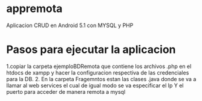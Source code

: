 # appremota
Aplicacion CRUD en Android 5.1 con MYSQL y PHP
# Pasos para ejecutar la aplicacion
1.copiar la carpeta  ejemploBDRemota que contiene los archivos .php en el htdocs de xampp y hacer la configuracion respectiva 
de las credenciales  para la DB.
2. En la carpeta Fragemntos estan las clases .java donde se va a llamar al web services el cual de igual modo
se va especificar el Ip Y el puerto para acceder de manera remota a mysql
